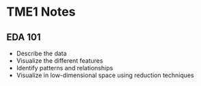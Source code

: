 # TME1 Notes

## EDA 101

- Describe the data
- Visualize the different features
- Identify patterns and relationships
- Visualize in low-dimensional space using reduction techniques

